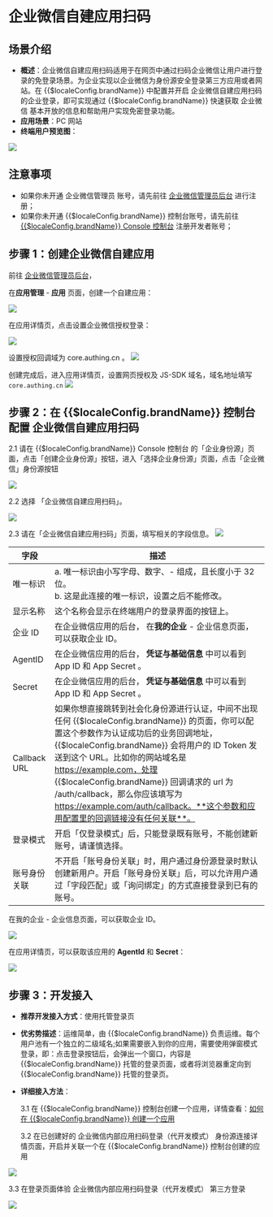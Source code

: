 # 企业微信自建应用扫码

<LastUpdated/>

## 场景介绍

- **概述**：企业微信自建应用扫码适用于在网页中通过扫码企业微信让用户进行登录的免登录场景。为企业实现以企业微信为身份源安全登录第三方应用或者网站。在 {{$localeConfig.brandName}} 中配置并开启 企业微信自建应用扫码 的企业登录，即可实现通过 {{$localeConfig.brandName}} 快速获取 企业微信 基本开放的信息和帮助用户实现免密登录功能。
- **应用场景**：PC 网站
- **终端用户预览图**：

<img src="./images/00.png" >

## 注意事项

- 如果你未开通 企业微信管理员 账号，请先前往 [企业微信管理员后台](https://work.weixin.qq.com/) 进行注册；
- 如果你未开通 {{$localeConfig.brandName}} 控制台账号，请先前往 [{{$localeConfig.brandName}} Console 控制台](https://{{$localeConfig.brandName}}.cn/) 注册开发者账号；

## 步骤 1：创建企业微信自建应用

前往 [企业微信管理员后台](https://work.weixin.qq.com/wework_admin/frame#profile)，

在**应用管理** - **应用** 页面，创建一个自建应用：

<img src="./images/create-app.png" >

在应用详情页，点击设置企业微信授权登录：

<img src="./images/click-wechat-work-authz.png" >

设置授权回调域为 core.authing.cn 。
<img src="./images/configure-authz-domain.png" >

创建完成后，进入应用详情页，设置网页授权及 JS-SDK 域名，域名地址填写 `core.authing.cn`
<img src="./images/configure-sdk-domain.png" >

## 步骤 2：在 {{$localeConfig.brandName}} 控制台配置 企业微信自建应用扫码

2.1 请在 {{$localeConfig.brandName}} Console 控制台 的「企业身份源」页面，点击「创建企业身份源」按钮，进入「选择企业身份源」页面，点击「企业微信」身份源按钮

<img src="./images/01.png" >

2.2 选择 「企业微信自建应用扫码」。

<img src="./images/02.png" >

2.3 请在「企业微信自建应用扫码」页面，填写相关的字段信息。
<img src="./images/03.png" >

| 字段         | 描述            |
| ------------ | ------------------------------------------------ |
| 唯一标识     | a. 唯一标识由小写字母、数字、- 组成，且长度小于 32 位。<br />b. 这是此连接的唯一标识，设置之后不能修改。                                                                                                                                                                                                                                                                                                                   |
| 显示名称     | 这个名称会显示在终端用户的登录界面的按钮上。                                                                                                                                                                                                                                                                                                                                                                               |
| 企业 ID      | 在企业微信应用的后台， 在**我的企业** - 企业信息页面，可以获取企业 ID。                                                                                                                                                                                                                                                                                                                                                    |
| AgentID      | 在企业微信应用的后台， **凭证与基础信息** 中可以看到 App ID 和 App Secret 。                                                                                                                                                                                                                                                                                                                                               |
| Secret       | 在企业微信应用的后台， **凭证与基础信息** 中可以看到 App ID 和 App Secret 。                                                                                                                                                                                                                                                                                                                                               |
| Callback URL | 如果你想直接跳转到社会化身份源进行认证，中间不出现任何 {{$localeConfig.brandName}} 的页面，你可以配置这个参数作为认证成功后的业务回调地址，{{$localeConfig.brandName}} 会将用户的 ID Token 发送到这个 URL。比如你的网站域名是 https://example.com，处理 {{$localeConfig.brandName}} 回调请求的 url 为 /auth/callback，那么你应该填写为 https://example.com/auth/callback。**这个参数和应用配置里的回调链接没有任何关联**。 |
| 登录模式     | 开启「仅登录模式」后，只能登录既有账号，不能创建新账号，请谨慎选择。                                                                                                                                                                                                                                                                                                                                                       |
| 账号身份关联 | 不开启「账号身份关联」时，用户通过身份源登录时默认创建新用户。开启「账号身份关联」后，可以允许用户通过「字段匹配」或「询问绑定」的方式直接登录到已有的账号。                                                                                                                                                                                                                                                               |

在我的企业 - 企业信息页面，可以获取企业 ID。

<img src="./images/get-corp-id.png" >

在应用详情页，可以获取该应用的 **AgentId** 和 **Secret**：

![](./images/get-agentid-secret.png)

## 步骤 3：开发接入

- **推荐开发接入方式**：使用托管登录页

- **优劣势描述**：运维简单，由 {{$localeConfig.brandName}} 负责运维。每个用户池有一个独立的二级域名;如果需要嵌入到你的应用，需要使用弹窗模式登录，即：点击登录按钮后，会弹出一个窗口，内容是 {{$localeConfig.brandName}} 托管的登录页面，或者将浏览器重定向到 {{$localeConfig.brandName}} 托管的登录页。

- **详细接入方法**：

  3.1 在 {{$localeConfig.brandName}} 控制台创建一个应用，详情查看：[如何在 {{$localeConfig.brandName}} 创建一个应用](/guides/app-new/create-app/create-app.md)

  3.2 在已创建好的 企业微信内部应用扫码登录（代开发模式） 身份源连接详情页面，开启并关联一个在 {{$localeConfig.brandName}} 控制台创建的应用

<img src="./images/04.png" >

3.3 在登录页面体验 企业微信内部应用扫码登录（代开发模式） 第三方登录

<img src="./images/05.png" >
